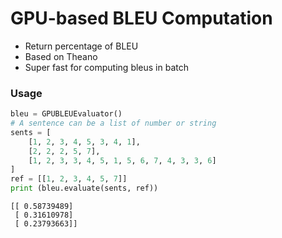 # GPU-based BLEU Computation

* Return percentage of BLEU
* Based on Theano
* Super fast for computing bleus in batch

### Usage

```python
bleu = GPUBLEUEvaluator()
# A sentence can be a list of number or string
sents = [
    [1, 2, 3, 4, 5, 3, 4, 1], 
    [2, 2, 2, 5, 7], 
    [1, 2, 3, 3, 4, 5, 1, 5, 6, 7, 4, 3, 3, 6]
]
ref = [[1, 2, 3, 4, 5, 7]]
print (bleu.evaluate(sents, ref))
```

```
[[ 0.58739489]
 [ 0.31610978]
 [ 0.23793663]]
```
